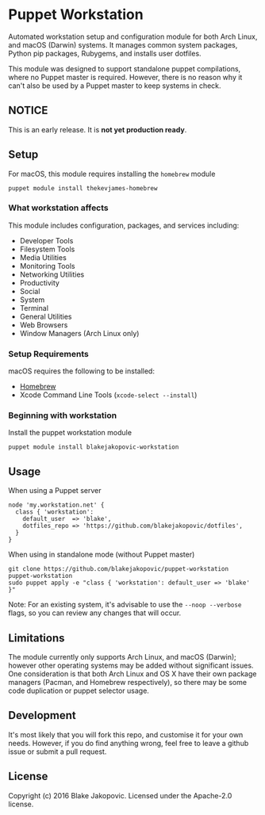 # Puppet Workstation

Automated workstation setup and configuration module for both Arch Linux, and macOS (Darwin) systems. It manages common system packages, Python pip packages, Rubygems, and installs user dotfiles.

This module was designed to support standalone puppet compilations, where no Puppet master is required. However, there is no reason why it can't also be used by a Puppet master to keep systems in check.

## NOTICE
This is an early release. It is **not yet production ready**.

## Setup

For macOS, this module requires installing the `homebrew` module
```
puppet module install thekevjames-homebrew
```

### What workstation affects

This module includes configuration, packages, and services including:
* Developer Tools
* Filesystem Tools
* Media Utilities
* Monitoring Tools
* Networking Utilities
* Productivity 
* Social
* System
* Terminal
* General Utilities
* Web Browsers
* Window Managers (Arch Linux only)

### Setup Requirements

macOS requires the following to be installed:
* [Homebrew](http://brew.sh)
* Xcode Command Line Tools (`xcode-select --install`)

### Beginning with workstation

Install the puppet workstation module

```
puppet module install blakejakopovic-workstation
```

## Usage

When using a Puppet server

```
node 'my.workstation.net' {
  class { 'workstation':
    default_user  => 'blake',
    dotfiles_repo => 'https://github.com/blakejakopovic/dotfiles',
  }
}
```

When using in standalone mode (without Puppet master)

```
git clone https://github.com/blakejakopovic/puppet-workstation
puppet-workstation
sudo puppet apply -e "class { 'workstation': default_user => 'blake' }"
```

Note: For an existing system, it's advisable to use the `--noop --verbose` flags, so you can review any changes that will occur.

## Limitations

The module currently only supports Arch Linux, and macOS (Darwin); however other operating systems may be added without significant issues. One consideration is that both Arch Linux and OS X have their own package managers (Pacman, and Homebrew respectively), so there may be some code duplication or puppet selector usage.

## Development

It's most likely that you will fork this repo, and customise it for your own needs. However, if you do find anything wrong, feel free to leave a github issue or submit a pull request.

## License
Copyright (c) 2016 Blake Jakopovic. Licensed under the Apache-2.0 license.